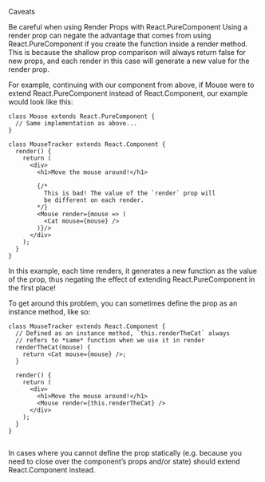 Caveats

Be careful when using Render Props with React.PureComponent
Using a render prop can negate the advantage that comes from using React.PureComponent if you create the function inside a render method. This is because the shallow prop comparison will always return false for new props, and each render in this case will generate a new value for the render prop.

For example, continuing with our <Mouse> component from above, if Mouse were to extend React.PureComponent instead of React.Component, our example would look like this:

```
class Mouse extends React.PureComponent {
  // Same implementation as above...
}

class MouseTracker extends React.Component {
  render() {
    return (
      <div>
        <h1>Move the mouse around!</h1>

        {/*
          This is bad! The value of the `render` prop will
          be different on each render.
        */}
        <Mouse render={mouse => (
          <Cat mouse={mouse} />
        )}/>
      </div>
    );
  }
}

```


In this example, each time <MouseTracker> renders, it generates a new function as the value of the <Mouse render> prop, thus negating the effect of <Mouse> extending React.PureComponent in the first place!

To get around this problem, you can sometimes define the prop as an instance method, like so:


```
class MouseTracker extends React.Component {
  // Defined as an instance method, `this.renderTheCat` always
  // refers to *same* function when we use it in render
  renderTheCat(mouse) {
    return <Cat mouse={mouse} />;
  }

  render() {
    return (
      <div>
        <h1>Move the mouse around!</h1>
        <Mouse render={this.renderTheCat} />
      </div>
    );
  }
}


```

In cases where you cannot define the prop statically (e.g. because you need to close over the component’s props and/or state) <Mouse> should extend React.Component instead.
